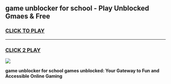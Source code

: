 
## game unblocker for school - Play Unblocked Gmaes & Free
<h3>
<a href="https://premium.freeplayer.one?title=game_unblocker_for_school&ref=19F">CLICK TO PLAY</a></h3>
<hr>

<h3>
<a href="https://premium.freeplayer.one?title=game_unblocker_for_school&ref=19F">CLICK 2 PLAY</a>
  
</h3>

<a href="https://premium.freeplayer.one?title=game_unblocker_for_school&ref=19F/"><img src="https://clearcache.store/games.png"></a>


**game unblocker for school games unblocked: Your Gateway to Fun and Accessible Online Gaming**
